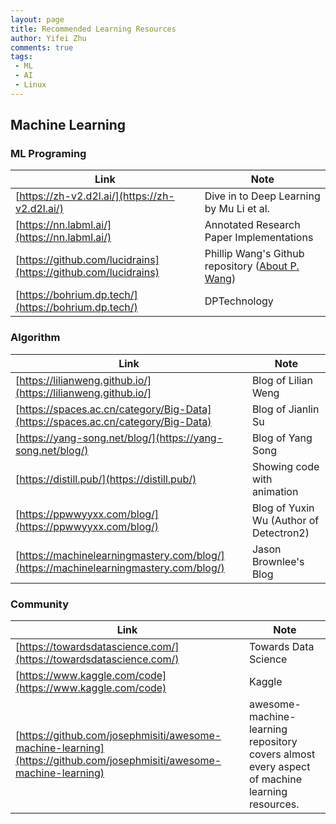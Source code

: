 ```yaml
---
layout: page
title: Recommended Learning Resources
author: Yifei Zhu
comments: true
tags:
 - ML
 - AI
 - Linux
---
```

## Machine Learning

### ML Programing

|Link|Note
|---|---|
|[https://zh-v2.d2l.ai/](https://zh-v2.d2l.ai/) | Dive in to Deep Learning by Mu Li et al.
|[https://nn.labml.ai/](https://nn.labml.ai/) | Annotated Research Paper Implementations
|[https://github.com/lucidrains](https://github.com/lucidrains) | Phillip Wang's Github repository ([About P. Wang](https://phillipkwang.com/))
|[https://bohrium.dp.tech/](https://bohrium.dp.tech/) | DPTechnology 

### Algorithm

|Link|Note
|---|---|
| [https://lilianweng.github.io/](https://lilianweng.github.io/] | Blog of Lilian Weng
| [https://spaces.ac.cn/category/Big-Data](https://spaces.ac.cn/category/Big-Data) | Blog of Jianlin Su
| [https://yang-song.net/blog/](https://yang-song.net/blog/) | Blog of Yang Song
| [https://distill.pub/](https://distill.pub/) | Showing code with animation
| [https://ppwwyyxx.com/blog/](https://ppwwyyxx.com/blog/) | Blog of Yuxin Wu (Author of Detectron2)
| [https://machinelearningmastery.com/blog/](https://machinelearningmastery.com/blog/) |  Jason Brownlee's Blog


### Community

|Link|Note
|---|---|
|[https://towardsdatascience.com/](https://towardsdatascience.com/)| Towards Data Science
|[https://www.kaggle.com/code](https://www.kaggle.com/code) | Kaggle
|[https://github.com/josephmisiti/awesome-machine-learning](https://github.com/josephmisiti/awesome-machine-learning) | awesome-machine-learning repository covers almost every aspect of machine learning resources.
